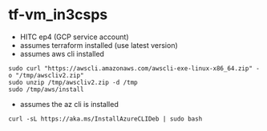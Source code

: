 # tf-vm_in3csps

- HITC ep4 (GCP service account)
- assumes terraform installed (use latest version)
- assumes aws cli installed

```
sudo curl "https://awscli.amazonaws.com/awscli-exe-linux-x86_64.zip" -o "/tmp/awscliv2.zip"
sudo unzip /tmp/awscliv2.zip -d /tmp
sudo /tmp/aws/install
```

- assumes the az cli is installed

```
curl -sL https://aka.ms/InstallAzureCLIDeb | sudo bash
```
